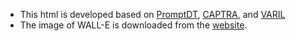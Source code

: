 * This html is developed based on [PromptDT](https://github.com/mxu34/mxu34.github.io/tree/master/PromptDT), [CAPTRA](https://github.com/yijiaweng/CAPTRA/tree/gh-pages), and [VARIL](https://github.com/kishanchandan/varil.github.io)
* The image of WALL-E is downloaded from the [website](https://freepngimg.com/).
